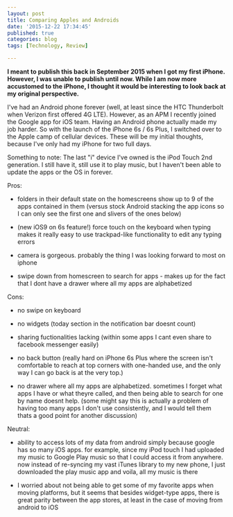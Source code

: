 ```yaml
---
layout: post
title: Comparing Apples and Androids
date: '2015-12-22 17:34:45'
published: true
categories: blog
tags: [Technology, Review]

---
```


**I meant to publish this back in September 2015 when I got my first iPhone. However, I was unable to publish until now. While I am now more accustomed to the iPhone, I thought it would be interesting to look back at my original perspective.**

I've had an Android phone forever (well, at least since the HTC Thunderbolt when Verizon first offered 4G LTE). However, as an APM I recently joined the Google app for iOS team. Having an Android phone actually made my job harder. So with the launch of the iPhone 6s / 6s Plus, I switched over to the Apple camp of cellular devices. These will be my initial thoughts, because I've only had my iPhone for two full days.

Something to note: The last "i" device I've owned is the iPod Touch 2nd generation. I still have it, still use it to play music, but I haven't been able to update the apps or the OS in forever.

Pros:

- folders in their default state on the homescreens show up to 9 of the apps contained in them (versus stock Android stacking the app icons so I can only see the first one and slivers of the ones below)

- (new iOS9 on 6s feature!) force touch on the keyboard when typing makes it really easy to use trackpad-like functionality to edit any typing errors

- camera is gorgeous. probably the thing I was looking forward to most on iphone

- swipe down from homescreen to search for apps - makes up for the fact that I dont have a drawer where all my apps are alphabetized 


Cons:

- no swipe on keyboard

- no widgets (today section in the notification bar doesnt count)

- sharing fuctionalities lacking (within some apps I cant even share to facebook messenger easily)

- no back button (really hard on iPhone 6s Plus where the screen isn't comfortable to reach at top corners with one-handed use, and the only way I can go back is at the very top.)

- no drawer where all my apps are alphabetized. sometimes I forget what apps I have or what theyre called, and then being able to search for one by name doesnt help. (some might say this is actually a problem of having too many apps I don't use consistently, and I would tell them thats a good point for another discussion)



Neutral:

- ability to access lots of my data from android simply because google has so many iOS apps. for example, since my iPod touch I had uploaded my music to Google Play music so that I could access it from anywhere. now instead of re-syncing my vast iTunes library to my new phone, I just downloaded the play music app and voila, all my music is there

- I worried about not being able to get some of my favorite apps when moving platforms, but it seems that besides widget-type apps, there is great parity between the app stores, at least in the case of moving from android to iOS